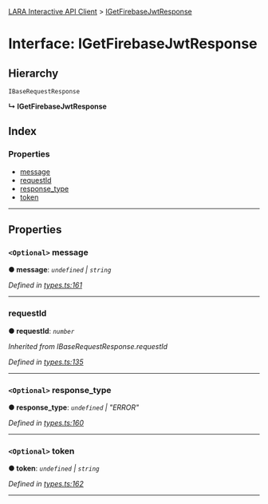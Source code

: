 [LARA Interactive API Client](../README.md) > [IGetFirebaseJwtResponse](../interfaces/igetfirebasejwtresponse.md)

# Interface: IGetFirebaseJwtResponse

## Hierarchy

 `IBaseRequestResponse`

**↳ IGetFirebaseJwtResponse**

## Index

### Properties

* [message](igetfirebasejwtresponse.md#message)
* [requestId](igetfirebasejwtresponse.md#requestid)
* [response_type](igetfirebasejwtresponse.md#response_type)
* [token](igetfirebasejwtresponse.md#token)

---

## Properties

<a id="message"></a>

### `<Optional>` message

**● message**: *`undefined` \| `string`*

*Defined in [types.ts:161](../../../lara-typescript/src/interactive-api-client/types.ts#L161)*

___
<a id="requestid"></a>

###  requestId

**● requestId**: *`number`*

*Inherited from IBaseRequestResponse.requestId*

*Defined in [types.ts:135](../../../lara-typescript/src/interactive-api-client/types.ts#L135)*

___
<a id="response_type"></a>

### `<Optional>` response_type

**● response_type**: *`undefined` \| "ERROR"*

*Defined in [types.ts:160](../../../lara-typescript/src/interactive-api-client/types.ts#L160)*

___
<a id="token"></a>

### `<Optional>` token

**● token**: *`undefined` \| `string`*

*Defined in [types.ts:162](../../../lara-typescript/src/interactive-api-client/types.ts#L162)*

___

